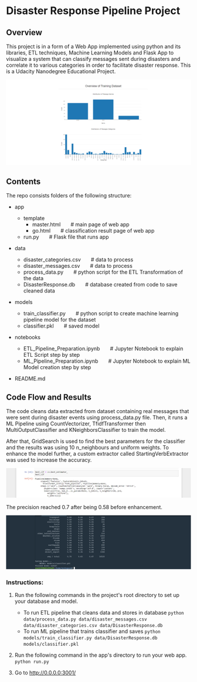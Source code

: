 # Disaster Response Pipeline Project

## Overview

This project is in a form of a Web App implemented using python and its libraries, ETL techniques, Machine Learning Models and Flask App to visualize a system 
that can classify messages sent during disasters and correlate it to various categories in order to facilitate disaster response. 
This is a Udacity Nanodegree Educational Project.

![alt text](https://github.com/fatma-hassanein/Disaster_Management_Project/blob/main/images/AppView.png?raw=true)

## Contents

The repo consists folders of the following structure:

* app
    * template
        * master.html &nbsp;&nbsp;&nbsp;&nbsp;&nbsp;&nbsp;# main page of web app
        * go.html &nbsp;&nbsp;&nbsp;&nbsp;&nbsp;&nbsp;# classification result page of web app
    * run.py &nbsp;&nbsp;&nbsp;&nbsp;&nbsp;&nbsp;# Flask file that runs app

* data
    * disaster_categories.csv &nbsp;&nbsp;&nbsp;&nbsp;&nbsp;&nbsp;# data to process 
    * disaster_messages.csv &nbsp;&nbsp;&nbsp;&nbsp;&nbsp;&nbsp;# data to process
    * process_data.py &nbsp;&nbsp;&nbsp;&nbsp;&nbsp;&nbsp;# python script for the ETL Transformation of the data
    * DisasterResponse.db &nbsp;&nbsp;&nbsp;&nbsp;&nbsp;&nbsp;# database created from code to save cleaned data

* models
    * train_classifier.py &nbsp;&nbsp;&nbsp;&nbsp;&nbsp;&nbsp;# python script to create machine learning pipeline model for the dataset
    * classifier.pkl &nbsp;&nbsp;&nbsp;&nbsp;&nbsp;&nbsp;# saved model

* notebooks
    * ETL_Pipeline_Preparation.ipynb &nbsp;&nbsp;&nbsp;&nbsp;&nbsp;&nbsp;# Jupyter Notebook to explain ETL Script step by step
    * ML_Pipeline_Preparation.ipynb &nbsp;&nbsp;&nbsp;&nbsp;&nbsp;&nbsp;# Jupyter Notebook to explain ML Model creation step by step

* README.md

## Code Flow and Results

The code cleans data extracted from dataset containing real messages that were sent during disaster events using process_data.py file. Then, it runs a ML Pipeline using CountVectorizer, TfidfTransformer then MultiOutputClassifier and KNeighborsClassifier to train the model.

After that, GridSearch is used to find the best parameters for the classifier and the results was using 10 n_neighbours and uniform weights. To enhance the model further, a custom extractor called StartingVerbExtractor was used to increase the accuracy.

![alt text](https://github.com/fatma-hassanein/Disaster_Management_Project/blob/main/images/gridsearch.png?raw=true)

The precision reached 0.7 after being 0.58 before enhancement.

![alt text](https://github.com/fatma-hassanein/Disaster_Management_Project/blob/main/images/classification_report.png?raw=true)

### Instructions:
1. Run the following commands in the project's root directory to set up your database and model.

    - To run ETL pipeline that cleans data and stores in database
        `python data/process_data.py data/disaster_messages.csv data/disaster_categories.csv data/DisasterResponse.db`
    - To run ML pipeline that trains classifier and saves
        `python models/train_classifier.py data/DisasterResponse.db models/classifier.pkl`

2. Run the following command in the app's directory to run your web app.
    `python run.py`

3. Go to http://0.0.0.0:3001/
